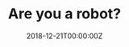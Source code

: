 ---
date: '2018-12-21T00:00:00Z'
external_link: https://web.archive.org/web/20210616160023/https://www.bloomberg.com/tosv2.html?vid=&uuid=f54c8110-cebb-11eb-8dc6-a9addf91c5b5&url=L25ld3MvYXJ0aWNsZXMvMjAxOC0xMi0yMS8tbWV0b28tcHVzaGVkLWNvbXBhbmllcy10by1zZWVrLW5ldy1yZXNvdXJjZXMtY2hhbmdlLXBvbGljaWVz
image:
  focal_point: Smart
original_link: https://www.bloomberg.com/news/articles/2018-12-21/-metoo-pushed-companies-to-seek-new-resources-change-policies
summary: Why did this happen? Please make sure your browser supports JavaScript and
  cookies and that you are not blocking them from loading. For more information you
  can review our Terms of Service and Cookie Policy.
title: Are you a robot?
---